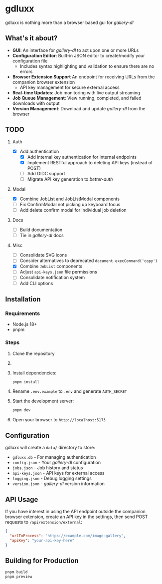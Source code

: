 # gdluxx

gdluxx is nothing more than a browser based gui for _gallery-dl_

## What's it about?

- **GUI**: An interface for _gallery-dl_ to act upon one or more URLs
- **Configuration Editor**: Built-in JSON editor to create/modify your
  configuration file
  - Includes syntax highlighting and validation to ensure there are no errors
- **Browser Extension Support** An endpoint for receiving URLs from the
  companion browser extension
  - API key management for secure external access
- **Real-time Updates**: Job monitoring with live output streaming
- **Job Queue Management**: View running, completed, and failed downloads with
  output
- **Version Management**: Download and update _gallery-dl_ from the browser

## TODO

1. Auth

   - [x] Add authentication
     - [x] Add internal key authentication for internal endpoints
     - [x] Implement RESTful approach to deleting API keys (instead of POST)
     - [ ] Add OIDC support
     - [ ] Migrate API key generation to _better-auth_

2. Modal

   - [x] Combine JobList and JobListModal components
   - [ ] Fix ConfirmModal not picking up keyboard focus
   - [ ] Add delete confirm modal for individual job deletion

3. Docs

   - [ ] Build documentation
   - [ ] Tie in _gallery-dl_ docs

4. Misc
   - [ ] Consolidate SVG icons
   - [ ] Consider alternatives to deprecated `document.execCommand('copy')`
   - [x] Combine `JobList` components
   - [ ] Adjust `api-keys.json` file permissions
   - [ ] Consolidate notification system
   - [ ] Add CLI options

## Installation

### Requirements

- Node.js 18+
- pnpm

### Steps

1. Clone the repository
2.
3. Install dependencies:
   ```bash
   pnpm install
   ```
4. Rename `.env.example` to `.env` and generate `AUTH_SECRET`

5. Start the development server:
   ```bash
   pnpm dev
   ```
6. Open your browser to `http://localhost:5173`

## Configuration

gdluxx will create a `data/` directory to store:

- `gdluxx.db` - For managing authentication
- `config.json` - Your _gallery-dl_ configuration
- `jobs.json` - Job history and status
- `api-keys.json` - API keys for external access
- `logging.json` - Debug logging settings
- `version.json` - _gallery-dl_ version information

## API Usage

If you have interest in using the API endpoint outside the companion browser
extension, create an API key in the settings, then send POST requests to
`/api/extension/external`:

```json
{
  "urlToProcess": "https://example.com/image-gallery",
  "apiKey": "your-api-key-here"
}
```

## Building for Production

```bash
pnpm build
pnpm preview
```
